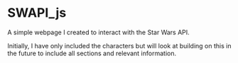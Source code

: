 # SWAPI_js

A simple webpage I created to interact with the Star Wars API.

Initially, I have only included the characters but will look at building on this in the future to include all sections and relevant information.
